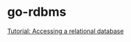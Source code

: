 # go-rdbms
 [Tutorial: Accessing a relational database](https://go.dev/doc/tutorial/database-access)

